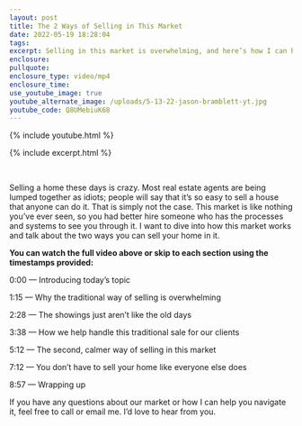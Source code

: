 ```yaml
---
layout: post
title: The 2 Ways of Selling in This Market
date: 2022-05-19 18:28:04
tags:
excerpt: Selling in this market is overwhelming, and here’s how I can help.
enclosure:
pullquote:
enclosure_type: video/mp4
enclosure_time:
use_youtube_image: true
youtube_alternate_image: /uploads/5-13-22-jason-bramblett-yt.jpg
youtube_code: Q8UMebiuK68
---
```

{% include youtube.html %}

{% include excerpt.html %}

&nbsp;

Selling a home these days is crazy. Most real estate agents are being lumped together as idiots; people will say that it’s so easy to sell a house that anyone can do it. That is simply not the case. This market is like nothing you’ve ever seen, so you had better hire someone who has the processes and systems to see you through it. I want to dive into how this market works and talk about the two ways you can sell your home in it.

**You can watch the full video above or skip to each section using the timestamps provided:**

0:00 — Introducing today’s topic

1:15 — Why the traditional way of selling is overwhelming

2:28 — The showings just aren’t like the old days

3:38 — How we help handle this traditional sale for our clients

5:12 — The second, calmer way of selling in this market

7:12 — You don’t have to sell your home like everyone else does

8:57 — Wrapping up

If you have any questions about our market or how I can help you navigate it, feel free to call or email me. I’d love to hear from you.
